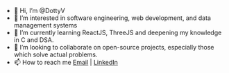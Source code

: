 - 👋 Hi, I’m @DottyV
- 👀 I’m interested in software engineering, web development, and data management systems
- 🌱 I’m currently learning ReactJS, ThreeJS and deepening my knowledge in C and DSA.
- 💞️ I’m looking to collaborate on open-source projects, especially those which solve actual problems.
- 📫 How to reach me [Email](mailto:dotunkolawole5@gmail.com) | [LinkedIn](http://linkedin.com/in/daniel-kolawole-72504b2aa)
<!---/- 😄 Pronouns: ...
- ⚡ Fun fact: ...
--->
<!---
DottyV/DottyV is a ✨ special ✨ repository because its `README.md` (this file) appears on your GitHub profile.
You can click the Preview link to take a look at your changes.
--->
